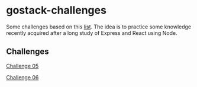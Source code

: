 # gostack-challenges

Some challenges based on this [list]. The idea is to practice some knowledge recently acquired after a long study of Express and React using Node.

## Challenges

[Challenge 05](./challenge05)


[Challenge 06](./challenge06)


[list]: https://github.com/rocketseat-education/bootcamp-gostack-desafios/blob/master/README.en.md